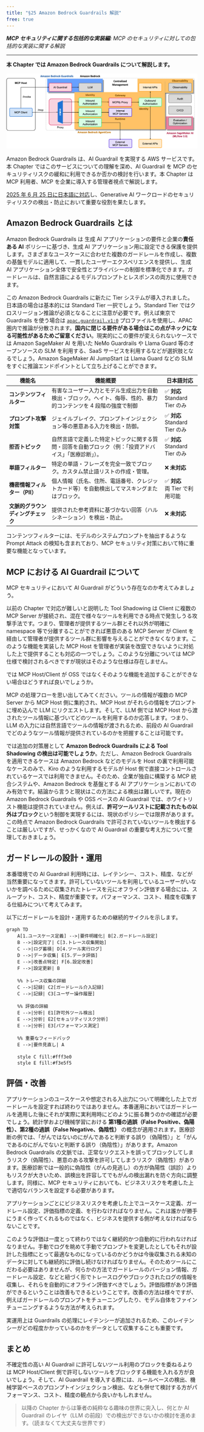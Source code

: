 ```yaml
---
title: "§25 Amazon Bedrock Guardrails 解説"
free: true
---
```


___MCP セキュリティに関する包括的な実装編:___ _MCP のセキュリティに対しての包括的な実装に関する解説_

---

**本 Chapter では Amazon Bedrock Guardrails について解説します。** 

![200101](/images/books/security-of-the-mcp/fig_c20_s01_01.png)

Amazon Bedrock Guardrails は、AI Guardrail を実現する AWS サービスです。本 Chapter ではこのサービスについての理解を深め、AI Guardrail を MCP のセキュリティリスクの緩和に利用できるか否かの検討を行います。本 Chapter は MCP 利用者、MCP を企業に導入する管理者視点で解説します。

[2025 年 6 月 25 日に日本語に対応](https://aws.amazon.com/jp/blogs/news/amazon-bedrock-guardrails-supports-japanese/)し、Generative AI ワークロードのセキュリティリスクの検出・防止において重要な役割を果たします。

## Amazon Bedrock Guardrails とは

Amazon Bedrock Guardrails は 生成 AI アプリケーションの要件と企業の**責任ある AI** ポリシーに基づき、生成 AI アプリケーション用に設定できる保護を提供します。さまざまなユースケースに合わせた複数のガードレールを作成し、複数の基盤モデルに適用して、一貫したユーザーエクスペリエンスを提供し、生成 AI アプリケーション全体で安全性とプライバシーの制御を標準化できます。ガードレールは、自然言語によるモデルプロンプトとレスポンスの両方に使用できます。

この Amazon Bedrock Guardrails に新たに Tier システムが導入されました。日本語の場合は基本的には Standard Tier 一択でしょう。Standard Tier ではクロスリージョン推論が必須となることに注意が必要です。例えば東京で Guardrails を使う場合は [`apac.guardrail.v1:0`](https://docs.aws.amazon.com/ja_jp/bedrock/latest/userguide/guardrails-cross-region-support.html) プロファイルを使用し、APAC 圏内で推論が分散されます。**国内に閉じる要件がある場合はこの点がネックになる可能性があるためご留意ください**。現実的にこの要件が変えられないケースでは Amazon SageMaker AI を用いた NeMo Guardrails や Llama Guard 等のオープンソースの SLM を利用する、SaaS サービスを利用するなどが選択肢となるでしょう。Amazon SageMaker AI JumpStart は Llama Guard などの SLM をすぐに推論エンドポイントとして立ち上げることができます。

| 機能名 | 機能概要 | 日本語対応 |
|--------|----------|------------|
| **コンテンツフィルター** | 有害なユーザー入力とモデル生成出力を自動検出・ブロック。ヘイト、侮辱、性的、暴力的コンテンツを 4 段階の強度で制御 | ✅ **対応**<br>Standard Tier のみ |
| **プロンプト攻撃対策** | ジェイルブレイク、プロンプトインジェクション等の悪意ある入力を検出・防御。 | ✅ **対応**<br>Standard Tier のみ |
| **拒否トピック** | 自然言語で定義した特定トピックに関する質問・回答を自動ブロック（例：「投資アドバイス」「医療診断」）。 | ✅ **対応**<br>Standard Tier のみ |
| **単語フィルター** | 特定の単語・フレーズを完全一致でブロック。カスタム禁止語リストの作成・管理。 | ❌ **未対応** |
| **機密情報フィルター（PII）** | 個人情報（氏名、住所、電話番号、クレジットカード等）を自動検出してマスキングまたはブロック。 | ✅ **対応**<br>両 Tier で利用可能 |
| **文脈的グラウンディングチェック** | 提供された参考資料に基づかない回答（ハルシネーション）を検出・防止。 | ❌ **未対応** |

コンテンツフィルターには、モデルのシステムプロンプトを抽出するような Prompt Attack の検知も含まれており、MCP セキュリティ対策において特に重要な機能となっています。

## MCP における AI Guardrail について

MCP セキュリティにおいて AI Guardrail がどういう存在なのか考えてみましょう。

以前の Chapter で対応が難しいと説明した Tool Shadowing は Client に複数の MCP Server が接続され、混在で様々なツールを利用できる時点で発生しうる攻撃手法です。つまり、管理者が提供するツール群とそれ以外が明確に namespace 等で分離することができれば悪意のある MCP Server が Client を経由して管理者が提供するツール群に影響を与えることができなくなります。このような機能を実装した MCP Host を管理者が実装を改竄できないように対処した上で提供することも対応の一つでしょう。このような分離については MCP 仕様で検討されるべきですが現状はそのような仕様は存在しません。

では MCP Host/Client が OSS ではなくそのような機能を追加することができない場合はどうすれば良いでしょうか。

MCP の処理フローを思い出してみてください。ツールの情報が複数の MCP Server から MCP Host 側に集約され、MCP Host がそれらの情報をプロンプトに埋め込んで LLM にリクエストします。そして、LLM 側では MCP Host から渡されたツール情報に基づいてどのツールを利用するのか応答します。つまり、LLM の入力には自然言語でツールの情報が渡されるため、前段の AI Guardrail でどのようなツール情報が提供されているのかを把握することは可能です。

では追加の対策層として **Amazon Bedrock Guardrails による Tool Shadowing の検出は可能でしょうか**。ただし、Amazon Bedrock Guardrails を適用できるケースは Amazon Bedrock などのモデルを Host の裏で利用可能なケースのみで、Kiro のような利用するモデルが Host 側で直接コントロールされているケースでは利用できません。そのため、企業が独自に構築する MCP 統合システムや、Amazon Bedrock を基盤とする AI アプリケーションにおいてのみ有効です。結論から言うと現状はこの方法による検出は難しいです。現在の Amazon Bedrock Guardrails や OSS ベースの AI Guardrail では、ホワイトリスト機能は提供されていません。例えば、**許可ツールリストに記載されたもの以外はブロック**という制御を実現するには、現状のポリシーでは限界があります。この時点で Amazon Bedrock Guardrails で許可されていないツールを検出することは厳しいですが、せっかくなので AI Guardrail の重要な考え方について整理しておきましょう。

## ガードレールの設計・運用

本番環境での AI Guardrail 利用時には、レイテンシー、コスト、精度、などが当然重要になってきます。許可していないツールを利用しているユーザーがいないかを調べるために収集されたトレースを元にオフライン評価する場合には、スループット、コスト、精度が重要です。パフォーマンス、コスト、精度を収集する仕組みについて考えてみます。

以下にガードレールを設計・運用するための継続的サイクルを示します。

```mermaid
graph TD
    A[1.ユースケース定義] -->|要件明確化| B[2.ガードレール設定]
    B -->|設定完了| C[3.トレース収集開始]
    C -->|ログ蓄積| D[4.ツール実行ログ]
    D -->|データ収集| E[5.データ評価]
    E -->|改善点特定| F[6.設定改善]
    F -->|設定更新| B
    
    %% トレース収集の詳細
    C -->|記録| C2[ガードレール介入記録]
    C -->|記録| C3[ユーザー操作履歴]
    
    %% 評価の詳細
    E -->|分析| E1[許可外ツール検出]
    E -->|分析| E2[セキュリティリスク分析]
    E -->|分析| E3[パフォーマンス測定]
    
    %% 重要なフィードバック
    E -->|要件見直し| A
    
    style C fill:#fff3e0
    style E fill:#f3e5f5
```

## 評価・改善

アプリケーションのユースケースや想定される入出力について明確化した上でガードレールを設定すれば終わりではありません。本番運用においてはガードレールを適用した後にそれが実際に実利用時にどのように振る舞うのかの確認が必要でしょう。統計学および機械学習における **第1種の過誤（False Positive、偽陽性）、第2種の過誤（False Negative、偽陰性）** の概念が適用されます。医療診断の例では、「がんではないのにがんであると判断する誤り（偽陽性）」と「がんであるのにがんでないと判断する誤り（偽陰性）」があります。Amazon Bedrock Guardrails の文脈では、正常なリクエストを誤ってブロックしてしまうリスク（偽陽性）、悪意のある攻撃を許可してしまうリスク（偽陰性）があります。医療診断では一般的に偽陰性（がんの見逃し）の方が偽陽性（誤診）よりもリスクが大きいため、誤検出を許容してでもがんの検出漏れを防ぐ方向に調整します。同様に、MCP セキュリティにおいても、ビジネスリスクを考慮した上で適切なバランスを設定する必要があります。

アプリケーションごとにビジネスリスクを考慮した上でユースケース定義、ガードレール設定、評価指標の定義、を行わなければなりません。これは誰かが勝手にうまく作ってくれるものではなく、ビジネスを提供する側が考えなければならないことです。

このような評価は一度とって終わりではなく継続的かつ自動的に行われなければなりません。手動でログを眺めて手動でプロンプトを変更したとしてもそれが設計した指標にとって最適なものになっているのかどうかは今後収集される未知のデータに対しても継続的に評価し続けなければなりません。そのためツールにこだわる必要はありませんが、何らかの方法でガードレールのバージョン情報、ガードレール設定、などと紐づく形でトレースログやブロックされたログの情報を収集し、それらを自動的にオフライン評価すべきでしょう。評価指標があり評価ができるということは改善もできるということです。改善の方法は様々ですが、例えばガードレールのプロンプトをチューニングしたり、モデル自体をファインチューニングするような方法が考えられます。

実運用上は Guardrails の処理にレイテンシーが追加されるため、このレイテンシーがどの程度かかっているのかをデータとして収集することも重要です。

## まとめ

不確定性の高い AI Guardrail に許可しないツール利用のブロックを委ねるよりは MCP Host/Client 側で許可しないツールをブロックする機能を入れる方が良いでしょう。そして、AI Guardrail を導入する際には、ルールベースの検出、機械学習ベースのプロンプトインジェクション検出、なども併せて検討する方がパフォーマンス、コスト、精度の観点から良いかもしれません。

> 以降の Chapter からは筆者の純粋なる趣味の世界に突入し、何とか AI Guardrail のレイヤ（LLM の前段）での検出ができないかの検討を進めます。（読まなくて大丈夫な世界です）